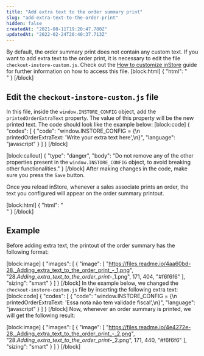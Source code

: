 ```yaml
---
title: "Add extra text to the order summary print"
slug: "add-extra-text-to-the-order-print"
hidden: false
createdAt: "2021-08-11T19:20:47.780Z"
updatedAt: "2022-02-24T20:40:37.713Z"
---
```

By default, the order summary print does not contain any custom text. If you want to add extra text to the order print, it is necessary to edit the file `checkout-instore-custom.js`. Check out the [How to customize inStore](https://developers.vtex.com/vtex-rest-api/docs/how-to-customize-instore) guide for further information on how to access this file.
[block:html]
{
  "html": "<br>"
}
[/block]
## Edit the `checkout-instore-custom.js` file

In this file, inside the `window.INSTORE_CONFIG` object, add the `printedOrderExtraText` property. The value of this property will be the new printed text. The code should look like the example below:
[block:code]
{
  "codes": [
    {
      "code": "window.INSTORE_CONFIG = {\n  printedOrderExtraText: 'Write your extra text here',\n}",
      "language": "javascript"
    }
  ]
}
[/block]

[block:callout]
{
  "type": "danger",
  "body": "Do not remove any of the other properties present in the `window.INSTORE_CONFIG` object, to avoid breaking other functionalities."
}
[/block]
After making changes in the code, make sure you press the `Save` button.

Once you reload inStore, whenever a sales associate prints an order, the text you configured will appear on the order summary printout.

[block:html]
{
  "html": "<br>"
}
[/block]
## Example

Before adding extra text, the printout of the order summary has the following format:

[block:image]
{
  "images": [
    {
      "image": [
        "https://files.readme.io/4aa60bd-28._Adding_extra_text_to_the_order_print_-_1.png",
        "28._Adding_extra_text_to_the_order_print_-_1.png",
        171,
        404,
        "#f6f6f6"
      ],
      "sizing": "smart"
    }
  ]
}
[/block]
In the example below, we changed the `checkout-instore-custom.js` file by inserting the following extra text:
[block:code]
{
  "codes": [
    {
      "code": "window.INSTORE_CONFIG = {\n  printedOrderExtraText: 'Essa nota não tem validade fiscal',\n}",
      "language": "javascript"
    }
  ]
}
[/block]
Now, whenever an order summary is printed, we will get the following result:


[block:image]
{
  "images": [
    {
      "image": [
        "https://files.readme.io/4e4272e-28._Adding_extra_text_to_the_order_print_-_2.png",
        "28._Adding_extra_text_to_the_order_print_-_2.png",
        171,
        440,
        "#f6f6f6"
      ],
      "sizing": "smart"
    }
  ]
}
[/block]